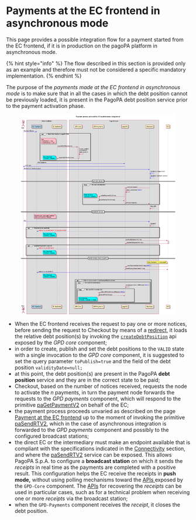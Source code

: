 # Payments at the EC frontend in asynchronous mode

This page provides a possible integration flow for a payment started from the EC frontend, if it is in production on the pagoPA platform in asynchronous mode.

{% hint style="info" %} The flow described in this section is provided only as an example and therefore must not be considered a specific mandatory implementation. {% endhint %}

The purpose of the _payments made at the EC frontend in asynchronous mode_ is to make sure that in all the cases in which the debt position cannot be previously loaded, it is present in the PagoPA debt position service prior to the payment activation phase.

<figure><img src="../../.gitbook/assets/nuovo_modello1_carrello_V3_SANP-Payment_process_activated_by_EC__asybchronous_integration.png" alt=""><figcaption></figcaption></figure>

* When the EC frontend receives the request to pay one or more notices, before sending the request to Checkout by means of a [redirect](../../creditor/integration-methods/integration-of-the-EC-touch-point-with-checkout.md), it loads the relative debt position(s) by invoking the [`createDebtPosition`](available-operations.md) api exposed by the _GPD core_ component;
* in order to create, publish and set the debt positions to the `VALID` state with a single invocation to the _GPD core_ component, it is suggested to set the query parameter `toPublish=true` and the field of the debt position `validityDate=null;`
* at this point, the debt position(s) are present in the PagoPA **debt position** service and they are in the correct state to be paid;
* Checkout, based on the number of notices received, requests the node to activate the _n_ payments, in turn the payment node forwards the requests to the _GPD payments_ component, which will respond to the primitive [paGetPaymentV2](../primitive.md#pagetpayment-versione-2) on behalf of the EC;
* the payment process proceeds unvaried as described on the page [Payment at the EC frontend](../../use-cases/payment-at-the-ECs-frontend.md) up to the moment of invoking the primitive [paSendRTV2](../primitive.md#pasendrt-versione-2), which in the case of asynchronous integration is forwarded to the _GPD payments_ component and possibly to the configured broadcast stations;
* the direct EC or the intermediary must make an endpoint available that is compliant with the specifications indicated in the [Connectivity](../connectivity.md#nodo-dei-pagamenti-client) section, and where the [paSendRTV2](../primitive.md#pasendrt-versione-2) service can be exposed. This allows PagoPA S.p.A. to configure a **broadcast station** on which it sends the _receipts_ in real time as the payments are completed with a positive result. This configuration helps the EC receive the receipts in **push mode,** without using polling mechanisms toward the [APIs ](available-operations.md#ricevute-di-pagamento)exposed by the `GPD-Core` component. The [APIs](available-operations.md#ricevute-di-pagamento) for recovering the _receipts_ can be used in particular cases, such as for a technical problem when receiving one or more _receipts_ via the broadcast station; 
* when the `GPD-Payments` component receives the _receipt_, it closes the debt position.